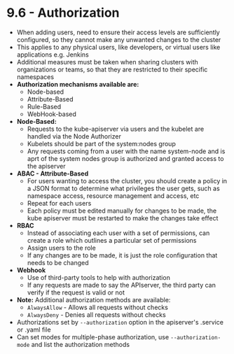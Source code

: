 # 9.6 - Authorization

- When adding users, need to ensure their access levels are sufficiently configured, so they cannot make any unwanted changes to the cluster
- This applies to any physical users, like developers, or virtual users like applications e.g. Jenkins
- Additional measures must be taken when sharing clusters with organizations or teams, so that they are restricted to their specific namespaces
- **Authorization mechanisms available are:**
  - Node-based
  - Attribute-Based
  - Rule-Based
  - WebHook-based
- **Node-Based:**
  - Requests to the kube-apiserver via users and the kubelet are handled via the Node Authorizer
  - Kubelets should be part of the system:nodes group
  - Any requests coming from a user with the name system-node and is aprt of
the system nodes group is authorized and granted access to the apiserver
- **ABAC - Attribute-Based**
  - For users wanting to access the cluster, you should create a policy in a JSON
format to determine what privileges the user gets, such as namespace
access, resource management and access, etc
  - Repeat for each users
  - Each policy must be edited manually for changes to be made, the kube
apiserver must be restarted to make the changes take effect
- **RBAC**
  - Instead of associating each user with a set of permissions, can create a role
which outlines a particular set of permissions
  - Assign users to the role
  - If any changes are to be made, it is just the role configuration that needs to
be changed
- **Webhook**
  - Use of third-party tools to help with authorization
  - If any requests are made to say the APIserver, the third party can verify if the request is valid or not
- **Note:** Additional authorization methods are available:
  - `AlwaysAllow` - Allows all requests without checks
  - `AlwaysDeny` - Denies all requests without checks
- Authorizations set by `--authorization` option in the apiserver's .service or .yaml file
- Can set modes for multiple-phase authorization, use `--authorization-mode` and list
the authorization methods
